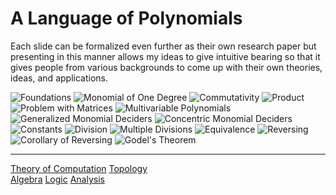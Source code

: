 # A Language of Polynomials

Each slide can be formalized even further as their own research paper but presenting in this manner allows my ideas to give intuitive bearing so that it gives people from various backgrounds to come up with their own theories, ideas, and applications.

![Foundations](Resources/foundations.png)
![Monomial of One Degree](Resources/generalizationofmonomialofonedegree.png)
![Commutativity](Resources/commutativity.png)
![Product](Resources/product.png)
![Problem with Matrices](Resources/problemwithmatrices.png)
![Multivariable Polynomials](Resources/monomialsofmultiplevariables.png)
![Generalized Monomial Deciders](Resources/generalizedmd.png)
![Concentric Monomial Deciders](Resources/concentricmonomialdeciders.png)
![Constants](Resources/constant.png)
![Division](Resources/division.png)
![Multiple Divisions](Resources/multipledivisions.png)
![Equivalence](Resouces/equivalence.png)
![Reversing](Resources/reversing.png)
![Corollary of Reversing](Resources/corollaryreversing.png)
![Godel's Theorem](Resources/Godel.png)

-----

[Theory of Computation](https://en.wikipedia.org/wiki/Introduction_to_the_Theory_of_Computation)
[Topology](https://math.ucr.edu/~res/math205B-2018/Munkres%20-%20Topology.pdf)\
[Algebra](https://math.mit.edu/~hrm/palestine/artin-algebra.pdf)
[Logic](https://dn790009.ca.archive.org/0/items/MathematicalIntroductionToLogicEnderton/MathematicalIntroductionToLogic-Enderton.pdf)
[Analysis](https://zlib.pub/book/analysis-with-an-introduction-to-proof-1q70kqfatdhg)
